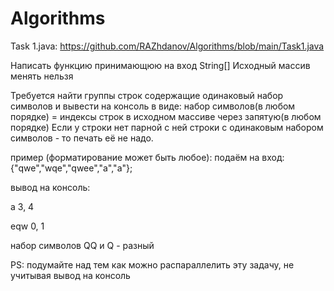# Algorithms

Task 1.java: https://github.com/RAZhdanov/Algorithms/blob/main/Task1.java


Написать функцию принимающюю на вход String[]
Исходный массив менять нельзя

Требуется найти группы строк содержащие одинаковый набор символов и вывести на консоль в виде:
набор символов(в любом порядке) = индексы строк в исходном массиве через запятую(в любом порядке)
Если у строки нет парной с ней строки с одинаковым набором символов - то печать её не надо.


пример  (форматирование может быть любое):
подаём на вход:  {"qwe","wqe","qwee","a","a"};

вывод на консоль:

a 3, 4

eqw 0, 1 

набор символов QQ и Q - разный

PS: подумайте над тем как можно распараллелить эту задачу, не учитывая вывод на консоль
